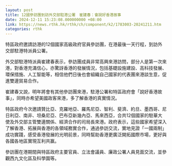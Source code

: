 ```yaml
---
layout: post
title: 12國參訪團到訪外交部駐港公署　崔建春：會說好香港故事
date: 2024-12-11 15:23:08.000000000 +08:00
link: https://news.rthk.hk/rthk/ch/component/k2/1783003-20241211.htm
categories: rthk
---
```


特區政府邀請訪港的12個國家高級政府官員參訪團，在港最後一天行程，到訪外交部駐港特派員公署。

外交部駐港特派員崔建春表示，參訪團成員非常高興來港訪問，部分人是第一次來港，對香港充滿信心，亦驚訝香港的發展情況，包括基礎設施建設、高科技發展、環保措施、人工智能等，相信他們日後也會組織自己國家的代表團來港談生意，促進雙邊貿易合作。

崔建春又說，明年將會有其他參訪團來港，駐港公署和特區政府會「說好香港故事」，同時亦希望美國政客來港，多了解香港的真實情況。

特區政府今次邀請贊比亞、克羅地亞、羅馬尼亞、智利、斐濟、約旦、墨西哥、尼日利亞、南非、坦桑尼亞、巴布亞新幾內亞、馬來西亞，合共12個國家的駐華大使及外交部主管雙邊關係、經濟合作的司局長來港。政府表示，這些國家希望深入了解香港、拓展與香港的各領域務實合作，通過參訪交流，實地見證「一國兩制」成功實踐，感受香港發展的光明前景，同時幫助香港更廣泛開拓國際市場，更好與各國各地區實現互利共赢。

參訪團在港期間與特區政府主要官員、立法會議員、廉政公署人員見面交流，並參觀西九文化區及科學園等。
